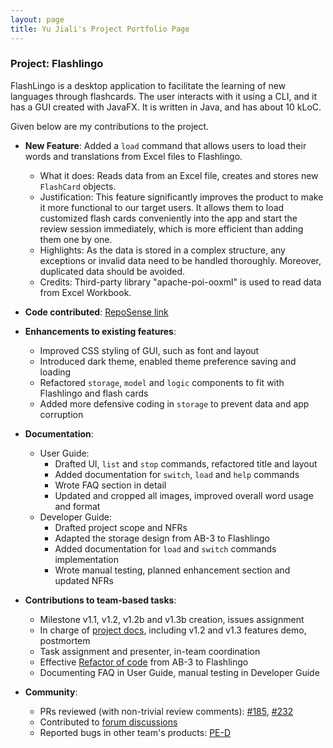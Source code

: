 ```yaml
---
layout: page
title: Yu Jiali's Project Portfolio Page
---
```


### Project: Flashlingo

FlashLingo is a desktop application to facilitate the learning of new languages through flashcards. The user interacts with it using a CLI, and it has a GUI created with JavaFX. It is written in Java, and has about 10 kLoC.

Given below are my contributions to the project.

* **New Feature**: Added a `load` command that allows users to load their words and translations from Excel files to Flashlingo.
    * What it does: Reads data from an Excel file, creates and stores new `FlashCard` objects.
    * Justification: This feature significantly improves the product to make it more functional to our target users. It allows them to load customized flash cards conveniently into the app and start the review session immediately, which is more efficient than adding them one by one.
    * Highlights: As the data is stored in a complex structure, any exceptions or invalid data need to be handled thoroughly. Moreover, duplicated data should be avoided.
    * Credits: Third-party library "apache-poi-ooxml" is used to read data from Excel Workbook.

* **Code contributed**: [RepoSense link](https://nus-cs2103-ay2324s1.github.io/tp-dashboard/?search=a1waysd&breakdown=true)

* **Enhancements to existing features**:
    * Improved CSS styling of GUI, such as font and layout
    * Introduced dark theme, enabled theme preference saving and loading
    * Refactored `storage`, `model` and `logic` components to fit with Flashlingo and flash cards
    * Added more defensive coding in `storage` to prevent data and app corruption

* **Documentation**:
    * User Guide:
        * Drafted UI, `list` and `stop` commands, refactored title and layout
        * Added documentation for `switch`, `load` and `help` commands
        * Wrote FAQ section in detail
        * Updated and cropped all images, improved overall word usage and format
    * Developer Guide:
      * Drafted project scope and NFRs
      * Adapted the storage design from AB-3 to Flashlingo
      * Added documentation for `load` and `switch` commands implementation
      * Wrote manual testing, planned enhancement section and updated NFRs

* **Contributions to team-based tasks**:
    * Milestone v1.1, v1.2, v1.2b and v1.3b creation, issues assignment
    * In charge of [project docs](https://docs.google.com/document/d/1I7AeOjEK5tkLxLRfuDXVB0-02TU7aJH4cUiQuE5mahE/edit#heading=h.mgdo413wsg9o), including v1.2 and v1.3 features demo, postmortem
    * Task assignment and presenter, in-team coordination
    * Effective [Refactor of code](https://github.com/AY2324S1-CS2103T-T11-4/tp/pull/75) from AB-3 to Flashlingo
    * Documenting FAQ in User Guide, manual testing in Developer Guide
* **Community**:
    * PRs reviewed (with non-trivial review comments): [#185](https://github.com/AY2324S1-CS2103T-T11-4/tp/pull/185), [#232](https://github.com/AY2324S1-CS2103T-T11-4/tp/pull/232)
    * Contributed to [forum discussions](https://github.com/nus-cs2103-AY2324S1/forum/issues/145)
    * Reported bugs in other team's products: [PE-D](https://github.com/A1WAYSD/ped/issues)

